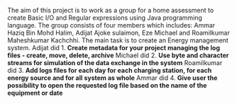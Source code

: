 The aim of this project is to work as a group for a home assessment to create Basic I/O and Regular expressions using Java programming language. The group consists of four members which includes: Ammar Haziq Bin Mohd Halim, Adijat Ajoke sulaimon, Eze Michael and Roamilkumar Maheshkumar Kachchhi. The main task is to create an Energy management system.
Adijat did 1. **Create metadata for your project managing the log files - create, move, delete, archive**
Michael did 2.  **Use byte and character streams for simulation of the data exchange in the system**
Roamilkumar did 3. **Add logs files for each day for each charging station, for each energy source and for
all system as whole**
Ammar did 4. **Give user the possibility to open the requested log file based on the name of the
equipment or date**
